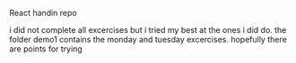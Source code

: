 React handin repo

i did not complete all excercises but i tried my best at the ones i did do. 
the folder demo1 contains the monday and tuesday excercises. 
hopefully there are points for trying
